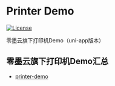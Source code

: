 # Printer Demo
[![License](https://img.shields.io/badge/license-MIT-4EB1BA.svg)](https://www.opensource.org/licenses/mit-license.php)

零墨云旗下打印机Demo（uni-app版本）


## 零墨云旗下打印机Demo汇总

- [printer-demo][1]

[1]: https://github.com/lingmoyun/printer-demo

